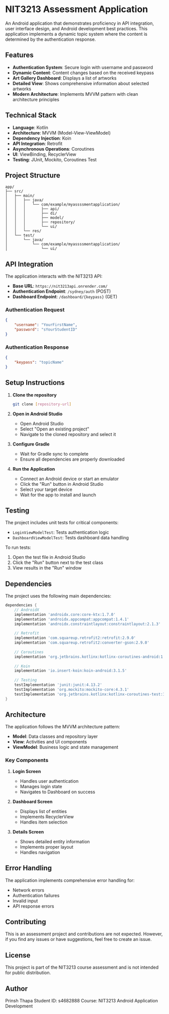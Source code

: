 # NIT3213 Assessment Application

An Android application that demonstrates proficiency in API integration, user interface design, and Android development best practices. This application implements a dynamic topic system where the content is determined by the authentication response.

## Features

- **Authentication System**: Secure login with username and password
- **Dynamic Content**: Content changes based on the received keypass
- **Art Gallery Dashboard**: Displays a list of artworks
- **Detailed View**: Shows comprehensive information about selected artworks
- **Modern Architecture**: Implements MVVM pattern with clean architecture principles

## Technical Stack

- **Language**: Kotlin
- **Architecture**: MVVM (Model-View-ViewModel)
- **Dependency Injection**: Koin
- **API Integration**: Retrofit
- **Asynchronous Operations**: Coroutines
- **UI**: ViewBinding, RecyclerView
- **Testing**: JUnit, Mockito, Coroutines Test

## Project Structure

```
app/
├── src/
│   ├── main/
│   │   ├── java/
│   │   │   └── com/example/myassssmentapplication/
│   │   │       ├── api/
│   │   │       ├── di/
│   │   │       ├── model/
│   │   │       ├── repository/
│   │   │       └── ui/
│   │   └── res/
│   └── test/
│       └── java/
│           └── com/example/myassssmentapplication/
│               └── ui/
```

## API Integration

The application interacts with the NIT3213 API:

- **Base URL**: `https://nit3213api.onrender.com/`
- **Authentication Endpoint**: `/sydney/auth` (POST)
- **Dashboard Endpoint**: `/dashboard/{keypass}` (GET)

### Authentication Request
```json
{
    "username": "YourFirstName",
    "password": "sYourStudentID"
}
```

### Authentication Response
```json
{
    "keypass": "topicName"
}
```

## Setup Instructions

1. **Clone the repository**
   ```bash
   git clone [repository-url]
   ```

2. **Open in Android Studio**
   - Open Android Studio
   - Select "Open an existing project"
   - Navigate to the cloned repository and select it

3. **Configure Gradle**
   - Wait for Gradle sync to complete
   - Ensure all dependencies are properly downloaded

4. **Run the Application**
   - Connect an Android device or start an emulator
   - Click the "Run" button in Android Studio
   - Select your target device
   - Wait for the app to install and launch

## Testing

The project includes unit tests for critical components:

- `LoginViewModelTest`: Tests authentication logic
- `DashboardViewModelTest`: Tests dashboard data handling

To run tests:
1. Open the test file in Android Studio
2. Click the "Run" button next to the test class
3. View results in the "Run" window

## Dependencies

The project uses the following main dependencies:

```gradle
dependencies {
    // AndroidX
    implementation 'androidx.core:core-ktx:1.7.0'
    implementation 'androidx.appcompat:appcompat:1.4.1'
    implementation 'androidx.constraintlayout:constraintlayout:2.1.3'
    
    // Retrofit
    implementation 'com.squareup.retrofit2:retrofit:2.9.0'
    implementation 'com.squareup.retrofit2:converter-gson:2.9.0'
    
    // Coroutines
    implementation 'org.jetbrains.kotlinx:kotlinx-coroutines-android:1.6.0'
    
    // Koin
    implementation 'io.insert-koin:koin-android:3.1.5'
    
    // Testing
    testImplementation 'junit:junit:4.13.2'
    testImplementation 'org.mockito:mockito-core:4.3.1'
    testImplementation 'org.jetbrains.kotlinx:kotlinx-coroutines-test:1.6.0'
}
```

## Architecture

The application follows the MVVM architecture pattern:

- **Model**: Data classes and repository layer
- **View**: Activities and UI components
- **ViewModel**: Business logic and state management

### Key Components

1. **Login Screen**
   - Handles user authentication
   - Manages login state
   - Navigates to Dashboard on success

2. **Dashboard Screen**
   - Displays list of entities
   - Implements RecyclerView
   - Handles item selection

3. **Details Screen**
   - Shows detailed entity information
   - Implements proper layout
   - Handles navigation

## Error Handling

The application implements comprehensive error handling for:

- Network errors
- Authentication failures
- Invalid input
- API response errors

## Contributing

This is an assessment project and contributions are not expected. However, if you find any issues or have suggestions, feel free to create an issue.

## License

This project is part of the NIT3213 course assessment and is not intended for public distribution.

## Author

Prinsh Thapa
Student ID: s4682888
Course: NIT3213 Android Application Development 